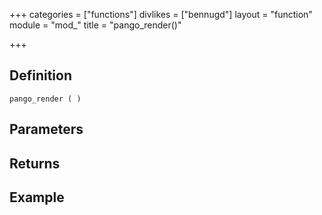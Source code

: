 +++
categories = ["functions"]
divlikes = ["bennugd"]
layout = "function"
module = "mod_"
title = "pango_render()"

+++

## Definition

    pango_render ( )

## Parameters

## Returns

## Example
